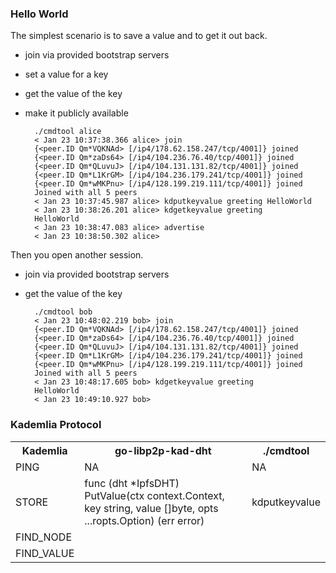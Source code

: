 ### Hello World

The simplest scenario is to save a value and to get it out back.

- join via provided bootstrap servers
- set a value for a key
- get the value of the key
- make it publicly available

        ./cmdtool alice
        < Jan 23 10:37:38.366 alice> join
        {<peer.ID Qm*VQKNAd> [/ip4/178.62.158.247/tcp/4001]} joined
        {<peer.ID Qm*zaDs64> [/ip4/104.236.76.40/tcp/4001]} joined
        {<peer.ID Qm*QLuvuJ> [/ip4/104.131.131.82/tcp/4001]} joined
        {<peer.ID Qm*L1KrGM> [/ip4/104.236.179.241/tcp/4001]} joined
        {<peer.ID Qm*wMKPnu> [/ip4/128.199.219.111/tcp/4001]} joined
        Joined with all 5 peers
        < Jan 23 10:37:45.987 alice> kdputkeyvalue greeting HelloWorld
        < Jan 23 10:38:26.201 alice> kdgetkeyvalue greeting
        HelloWorld
        < Jan 23 10:38:47.083 alice> advertise
        < Jan 23 10:38:50.302 alice>


Then you open another session.

- join via provided bootstrap servers
- get the value of the key

        ./cmdtool bob
        < Jan 23 10:48:02.219 bob> join
        {<peer.ID Qm*VQKNAd> [/ip4/178.62.158.247/tcp/4001]} joined
        {<peer.ID Qm*zaDs64> [/ip4/104.236.76.40/tcp/4001]} joined
        {<peer.ID Qm*QLuvuJ> [/ip4/104.131.131.82/tcp/4001]} joined
        {<peer.ID Qm*L1KrGM> [/ip4/104.236.179.241/tcp/4001]} joined
        {<peer.ID Qm*wMKPnu> [/ip4/128.199.219.111/tcp/4001]} joined
        Joined with all 5 peers
        < Jan 23 10:48:17.605 bob> kdgetkeyvalue greeting
        HelloWorld
        < Jan 23 10:49:10.927 bob>
        

### Kademlia Protocol

<table>
<tr><th>Kademlia</th><th>go-libp2p-kad-dht</th><th>./cmdtool</th></tr>
<tr><td>PING</td><td>NA</td><td>NA</td></tr>
<tr><td>STORE</td><td>func (dht *IpfsDHT) PutValue(ctx context.Context, key string, value []byte, opts ...ropts.Option) (err error)</td><td>kdputkeyvalue</td></tr>
<tr><td>FIND_NODE</td><td> </td><td> </td></tr>
<tr><td>FIND_VALUE</td><td> </td><td> </td></tr>
</table>
